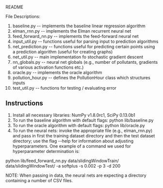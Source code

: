 README

File Descriptions:
1. baseline.py          -- implements the baseline linear regression algorithm
2. elman_rnn.py         -- implements the Elman recurrent neural net
3. feed_forward_nn.py   -- implements the feed-forward neural net
4. input_util.py        -- functions useful for parsing input to prediction algorithms
5. net_prediction.py    -- functions useful for predicting certain points using a prediction algorithm (useful for creating graphs)
6. net_util.py          -- main implementation fo stochastic gradient descent
7. nn_globals.py        -- neural net globals (e.g., number of pollutants, gradients of various activation functions etc.)
8. oracle.py            -- implements the oracle algorithm
9. pollution_hour.py    -- defines the PollutionHour class which structures inputs
10. test_util.py        -- functions for testing / evaluating error 

Instructions
------------
1. Install all necessary libraries: NumPy v1.8.0rc1, SciPy 0.13.0b1
2. To run the baseline algorithm with default flags: python lib/baseline.py <NAME OF DATA DIRECTORY>
3. To run the oracle algorithm with default flags: python lib/oracle.py <NAME OF DATA DIRECTORY>
4. To run the neural nets: invoke the appropriate file (e.g., elman_rnn.py) and pass in first the training dataset directory and then the test dataset directory; use the flag --help for information about adjusting hyperparameters. One example of a command we used for hyperparameter determination is:

python lib/feed_forward_nn.py data/slidingWindowTrain/ data/slidingWindowTest/ -a softplus -s 0.002 -p 3 -d 200

NOTE: When passing in data, the neural nets are expecting a directory containing a number of CSV files. 

